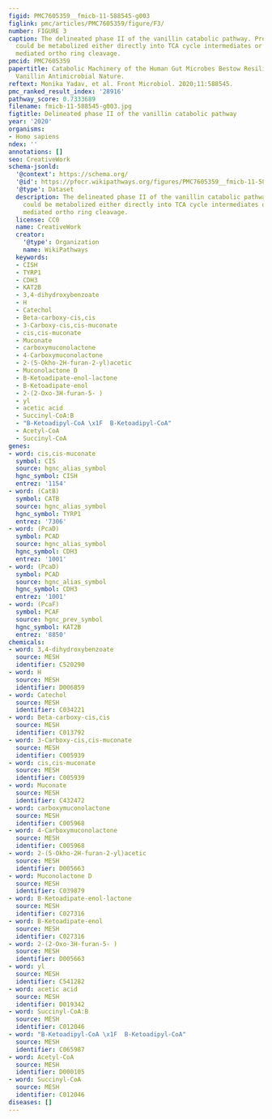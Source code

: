```yaml
---
figid: PMC7605359__fmicb-11-588545-g003
figlink: pmc/articles/PMC7605359/figure/F3/
number: FIGURE 3
caption: The delineated phase II of the vanillin catabolic pathway. Protocatechuate
  could be metabolized either directly into TCA cycle intermediates or through catechol
  mediated ortho ring cleavage.
pmcid: PMC7605359
papertitle: Catabolic Machinery of the Human Gut Microbes Bestow Resilience Against
  Vanillin Antimicrobial Nature.
reftext: Monika Yadav, et al. Front Microbiol. 2020;11:588545.
pmc_ranked_result_index: '28916'
pathway_score: 0.7333689
filename: fmicb-11-588545-g003.jpg
figtitle: Delineated phase II of the vanillin catabolic pathway
year: '2020'
organisms:
- Homo sapiens
ndex: ''
annotations: []
seo: CreativeWork
schema-jsonld:
  '@context': https://schema.org/
  '@id': https://pfocr.wikipathways.org/figures/PMC7605359__fmicb-11-588545-g003.html
  '@type': Dataset
  description: The delineated phase II of the vanillin catabolic pathway. Protocatechuate
    could be metabolized either directly into TCA cycle intermediates or through catechol
    mediated ortho ring cleavage.
  license: CC0
  name: CreativeWork
  creator:
    '@type': Organization
    name: WikiPathways
  keywords:
  - CISH
  - TYRP1
  - CDH3
  - KAT2B
  - 3,4-dihydroxybenzoate
  - H
  - Catechol
  - Beta-carboxy-cis,cis
  - 3-Carboxy-cis,cis-muconate
  - cis,cis-muconate
  - Muconate
  - carboxymuconolactone
  - 4-Carboxymuconolactone
  - 2-(5-Okho-2H-furan-2-yl)acetic
  - Muconolactone D
  - B-Ketoadipate-enol-lactone
  - B-Ketoadipate-enol
  - 2-(2-Oxo-3H-furan-5- )
  - yl
  - acetic acid
  - Succinyl-CoA:B
  - "B-Ketoadipyl-CoA \x1F  B-Ketoadipyl-CoA"
  - Acetyl-CoA
  - Succinyl-CoA
genes:
- word: cis,cis-muconate
  symbol: CIS
  source: hgnc_alias_symbol
  hgnc_symbol: CISH
  entrez: '1154'
- word: (CatB)
  symbol: CATB
  source: hgnc_alias_symbol
  hgnc_symbol: TYRP1
  entrez: '7306'
- word: (PcaD)
  symbol: PCAD
  source: hgnc_alias_symbol
  hgnc_symbol: CDH3
  entrez: '1001'
- word: (PcaD)
  symbol: PCAD
  source: hgnc_alias_symbol
  hgnc_symbol: CDH3
  entrez: '1001'
- word: (PcaF)
  symbol: PCAF
  source: hgnc_prev_symbol
  hgnc_symbol: KAT2B
  entrez: '8850'
chemicals:
- word: 3,4-dihydroxybenzoate
  source: MESH
  identifier: C520290
- word: H
  source: MESH
  identifier: D006859
- word: Catechol
  source: MESH
  identifier: C034221
- word: Beta-carboxy-cis,cis
  source: MESH
  identifier: C013792
- word: 3-Carboxy-cis,cis-muconate
  source: MESH
  identifier: C005939
- word: cis,cis-muconate
  source: MESH
  identifier: C005939
- word: Muconate
  source: MESH
  identifier: C432472
- word: carboxymuconolactone
  source: MESH
  identifier: C005968
- word: 4-Carboxymuconolactone
  source: MESH
  identifier: C005968
- word: 2-(5-Okho-2H-furan-2-yl)acetic
  source: MESH
  identifier: D005663
- word: Muconolactone D
  source: MESH
  identifier: C039879
- word: B-Ketoadipate-enol-lactone
  source: MESH
  identifier: C027316
- word: B-Ketoadipate-enol
  source: MESH
  identifier: C027316
- word: 2-(2-Oxo-3H-furan-5- )
  source: MESH
  identifier: D005663
- word: yl
  source: MESH
  identifier: C541282
- word: acetic acid
  source: MESH
  identifier: D019342
- word: Succinyl-CoA:B
  source: MESH
  identifier: C012046
- word: "B-Ketoadipyl-CoA \x1F  B-Ketoadipyl-CoA"
  source: MESH
  identifier: C065987
- word: Acetyl-CoA
  source: MESH
  identifier: D000105
- word: Succinyl-CoA
  source: MESH
  identifier: C012046
diseases: []
---
```

